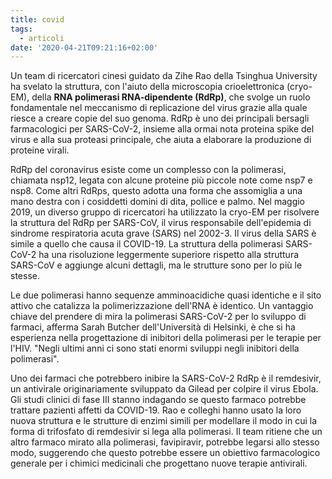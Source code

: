 ```yaml
---
title: covid
tags:
  - articoli
date: '2020-04-21T09:21:16+02:00'
---
```

Un team di ricercatori cinesi guidato da Zihe Rao della Tsinghua University ha svelato la struttura, con l'aiuto della microscopia crioelettronica (cryo-EM), della **RNA polimerasi RNA-dipendente (RdRp)**, che svolge un ruolo fondamentale nel meccanismo di replicazione del virus grazie alla quale riesce a creare copie del suo genoma. RdRp è uno dei principali bersagli farmacologici per SARS-CoV-2, insieme alla ormai nota proteina spike del virus e alla sua proteasi principale, che aiuta a elaborare la produzione di proteine ​​virali. 

RdRp del coronavirus esiste come un complesso con la polimerasi, chiamata nsp12, legata con alcune proteine ​​più piccole note come nsp7 e nsp8. Come altri RdRps, questo adotta una forma che assomiglia a una mano destra con i cosiddetti domini di dita, pollice e palmo. Nel maggio 2019, un diverso gruppo di ricercatori ha utilizzato la cryo-EM per risolvere la struttura del RdRp per SARS-CoV, il virus responsabile dell'epidemia di sindrome respiratoria acuta grave (SARS) nel 2002-3. Il virus della SARS è simile a quello che causa il COVID-19. La struttura della polimerasi SARS-CoV-2 ha una risoluzione leggermente superiore rispetto alla struttura SARS-CoV e aggiunge alcuni dettagli, ma le strutture sono per lo più le stesse. 

Le due polimerasi hanno sequenze amminoacidiche quasi identiche e il sito attivo che catalizza la polimerizzazione dell'RNA è identico. Un vantaggio chiave del prendere di mira la polimerasi SARS-CoV-2 per lo sviluppo di farmaci, afferma Sarah Butcher dell'Università di Helsinki, è che si ha esperienza nella progettazione di inibitori della polimerasi per le terapie per l'HIV. "Negli ultimi anni ci sono stati enormi sviluppi negli inibitori della polimerasi". 

Uno dei farmaci che potrebbero inibire la SARS-CoV-2 RdRp è il remdesivir, un antivirale originariamente sviluppato da Gilead per colpire il virus Ebola. Gli studi clinici di fase III stanno indagando se questo farmaco potrebbe trattare pazienti affetti da COVID-19. Rao e colleghi hanno usato la loro nuova struttura e le strutture di enzimi simili per modellare il modo in cui la forma di trifosfato di remdesivir si lega alla polimerasi. Il team ritiene che un altro farmaco mirato alla polimerasi, favipiravir, potrebbe legarsi allo stesso modo, suggerendo che questo potrebbe essere un obiettivo farmacologico generale per i chimici medicinali che progettano nuove terapie antivirali.
